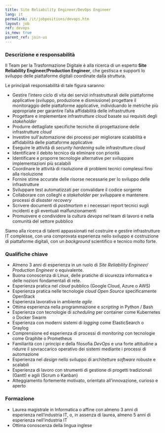 ```yaml
---
title: Site Reliability Engineer/DevOps Engineer
lang: it
permalink: /it/jobpositions/devops.htm
layout: job
ref: devops
is_new: true
parent_ref: join-us
---
```


### Descrizione e responsabilità
Il Team per la Trasformazione Digitale è alla ricerca di un esperto **Site Reliability Engineer/Production Engineer**, che gestisca e supporti lo sviluppo delle piattaforme digitali coordinate dalla struttura. 

Le principali responsabilità di tale figura saranno:
- Gestire l’intero ciclo di vita dei servizi infrastrutturali delle piattaforme applicative (sviluppo, produzione e dismissione)
progettare il monitoraggio delle piattaforme applicative,  individuando le metriche più appropriate per garantire l’alta affidabilità delle infrastrutture
- Progettare e implementare infrastrutture *cloud* basate sui requisiti degli *stakeholder*
- Produrre dettagliate specifiche tecniche di progettazione delle infrastrutture *cloud*
- Investire sull'automazione dei processi per migliorare scalabilità e affidabilità delle piattaforme applicative
- Eseguire le attività di *security hardening* sulle infrastrutture *cloud*
- Identificare il debito tecnico da eliminare con priorità
- Identificare e proporre tecnologie alternative per sviluppare implementazioni più scalabili
- Coordinare le attività di risoluzione di problemi tecnici complessi fino alla risoluzione
- Fornire stime accurate delle risorse necessarie per lo sviluppo delle infrastrutture
- Sviluppare test automatizzati per convalidare il codice sorgente
- Collaborare con colleghi e *stakeholder* per sviluppare e mantenere processi di *disaster recovery*
- Scrivere documenti di *postmortem* e i necessari report tecnici sugli incidenti e gli eventuali malfunzionamenti
- Promuovere e condividere la cultura *devops* nel team di lavoro e nella comunità del settore pubblico

Siamo alla ricerca di talenti appassionati nel costruire e gestire infrastrutture IT complesse, con una comprovata esperienza nello sviluppo e costruzione di piattaforme digitali, con un *background* scientifico e tecnico molto forte.

### Qualifiche chiave
- Almeno 3 anni di esperienza in un ruolo di *Site Reliability Engineer/ Production Engineer* o equivalente.
- Buona conoscenza di Linux, delle pratiche di sicurezza informatica e delle nozioni fondamentali di rete.
- Esperienza pratica nel *cloud* pubblico (Google Cloud, Azure o AWS)
- Esperienza pratica nelle tecnologie *cloud Open Source* specificamente OpenStack
- Esperienza lavorativa in ambiente *agile*
- Ottima esperienza nella programmazione e *scripting* in Python / Bash
- Esperienza con tecnologie di *scheduling* per container come Kubernetes o Docker Swarm
- Esperienza con moderni sistemi di *logging* come ElasticSearch o Graylog
- Comprensione ed esperienza  di processi di *monitoring* con tecnologie come Graphite o Prometheus
- Familiarità con i principi e della filosofia *DevOps* e una forte attitudine  a ridurre il sovraccarico operativo dei sistemi mediante i processi di automazione
- Esperienza nel *design* nello sviluppo di architetture *software* robuste e scalabili
- Esperienza di lavoro con strumenti di gestione di progetti tradizionali (Gantt) e agili (Scrum o Kanban)
- Atteggiamento fortemente motivato, orientato all’innovazione, curioso e aperto


### Formazione
- Laurea magistrale in Informatica o affine con almeno 3 anni di esperienza nell’industria IT, o, in assenza di laurea, almeno 5 anni di esperienza nell’industria IT
- Ottima conoscenza della lingua inglese



